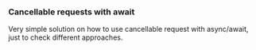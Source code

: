 ### Cancellable requests with await

Very simple solution on how to use cancellable request with async/await, just to check different approaches.
